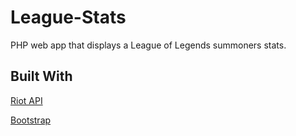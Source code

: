 # League-Stats
PHP web app that displays a League of Legends summoners stats. 
## Built With
[Riot API](https://developer.riotgames.com/)

[Bootstrap](http://getbootstrap.com/)

